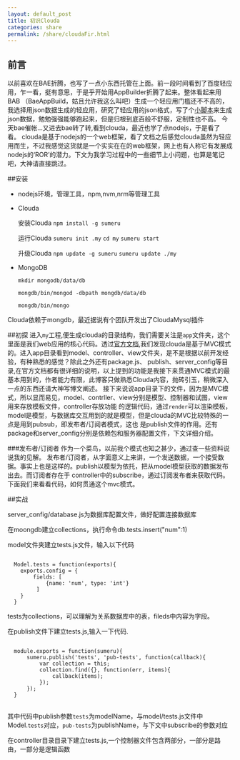 ```yaml
---
layout: default_post
title: 初识Clouda 
categories: share
permalink: /share/cloudaFir.html
---
```


前言
----

以前喜欢在BAE折腾，也写了一点小东西托管在上面。前一段时间看到了百度轻应用，乍一看，挺有意思，于是乎开始用AppBuilder折腾了起来。整体看起来用BAB
（BaeAppBuild，姑且允许我这么叫吧）生成一个轻应用门槛还不不高的，我选择用json数据生成的轻应用，研究了轻应用的json格式，写了个[小脚本](https://github.com/banama/BaeAppBuilder)来生成json数据，勉勉强强能够跑起来，但是归根到底百般不舒服，定制性也不高。
今天bae催帐...又进去bae转了转,看到clouda，最近也学了点nodejs，于是看了看。
clouda是基于nodejs的一个web框架，看了文档之后感觉clouda虽然为轻应用而生，不过我感觉这货就是一个实实在在的web框架，网上也有人称它有发展成nodejs的‘ROR’的潜力。下文为我学习过程中的一些细节上小问题，也算是笔记吧，大神请直接跳过。


##安装
* nodejs环境，管理工具，npm,nvm,nrm等管理工具
* Clouda

  安装Clouda `npm install -g sumeru`

  运行Clouda `sumeru init .my` 
  `cd my`  `sumeru start`  

  升级Clouda  `npm update -g sumeru`
  `sumeru update ./my`
* MongoDB
  
  `mkdir mongodb/data/db`
  
  `mongdb/bin/mongod -dbpath mongdb/data/db`
  
  `mongdb/bin/mongo`

Clouda依赖于mongdb，最近据说有个团队开发出了CloudaMysql插件

##初探
进入`my`工程,便生成clouda的目录结构，我们需要关注是`app`文件夹，这个里面是我们web应用的核心代码。透过[官方文档](http://cloudajs.org/docs),我们发现clouda是基于MVC模式的。进入app目录看到model、controller、view文件夹，是不是根据以前开发经验，有种熟悉的感觉？除此之外还有package.js、
publish、server_config等目录,在官方文档都有很详细的说明，以上提到的功能是我接下来贯通MVC模式的最基本用到的，作者能力有限，此博客只做熟悉Clouda内容，抛砖引玉，稍微深入一点的东西还请大神写博文阐述。
接下来说说app目录下的文件，因为是MVC模式，所以显而易见，model、contrller、view分别是模型、控制器和试图，view用来存放模板文件，controller存放功能
的逻辑代码，通过`render`可以渲染模板，model是模型，与数据库交互用到的就是模型，但是clouda的MVC比较特殊的一点是用到pubsub，即发布者/订阅者模式，这也
是publish文件的作用。还有package和server_config分别是依赖包和服务器配置文件，下文详细介绍。

###发布者/订阅者
作为一个菜鸟，以前我个模式也知之甚少，通过查一些资料说说我的见解。
发布者/订阅者，从字面意义上来讲，一个发送数据，一个接受数据。事实上也是这样的。publish以模型为依托，把从model模型获取的数据发布出去。而订阅者存在于
controller中的subscribe，通过订阅发布者来获取代码。下面我们来看看代码，如何贯通这个mvc模式。

##实战

server_config/database.js为数据库配置文件，做好配置连接数据库

在moongdb建立collections，执行命令db.tests.insert("num":1)

model文件夹建立tests.js文件，输入以下代码

<pre><code>
  Model.tests = function(exports){
    exports.config = {
      	fields: [
    	   	{name: 'num', type: 'int'}
    	 ]
    }
  }
</code></pre>

tests为collections，可以理解为关系数据库中的表，fileds中内容为字段。

在publish文件下建立tests.js,输入一下代码.  

<pre><code>
  module.exports = function(sumeru){
      sumeru.publish('tests', 'pub-tests', function(callback){
          var collection = this;
          collection.find({}, function(err, items){
              callback(items);
          });
      });           
  }
</code> </pre>

其中代码中publish参数`tests`为modelName，与model/tests.js文件中Model.`tests`对应，`pub-tests`为publishName，与下文中subscribe的参数对应

在controller目录目录下建立tests.js,一个控制器文件包含两部分，一部分是路由，一部分是逻辑函数
